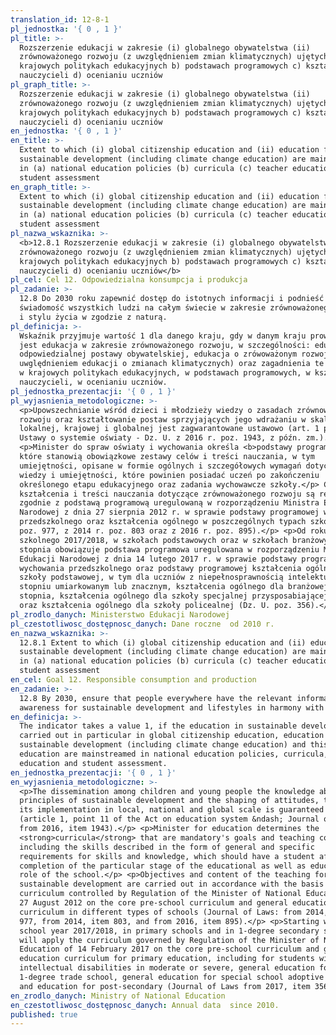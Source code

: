 ```yaml
---
translation_id: 12-8-1
pl_jednostka: '{ 0 , 1 }'
pl_title: >-
  Rozszerzenie edukacji w zakresie (i) globalnego obywatelstwa (ii)
  zrównoważonego rozwoju (z uwzględnieniem zmian klimatycznych) ujętych w a)
  krajowych politykach edukacyjnych b) podstawach programowych c) kształceniu
  nauczycieli d) ocenianiu uczniów
pl_graph_title: >-
  Rozszerzenie edukacji w zakresie (i) globalnego obywatelstwa (ii)
  zrównoważonego rozwoju (z uwzględnieniem zmian klimatycznych) ujętych w a)
  krajowych politykach edukacyjnych b) podstawach programowych c) kształceniu
  nauczycieli d) ocenianiu uczniów
en_jednostka: '{ 0 , 1 }'
en_title: >-
  Extent to which (i) global citizenship education and (ii) education for
  sustainable development (including climate change education) are mainstreamed
  in (a) national education policies (b) curricula (c) teacher education and (d)
  student assessment
en_graph_title: >-
  Extent to which (i) global citizenship education and (ii) education for
  sustainable development (including climate change education) are mainstreamed
  in (a) national education policies (b) curricula (c) teacher education and (d)
  student assessment
pl_nazwa_wskaznika: >-
  <b>12.8.1 Rozszerzenie edukacji w zakresie (i) globalnego obywatelstwa (ii)
  zrównoważonego rozwoju (z uwzględnieniem zmian klimatycznych) ujętych w a)
  krajowych politykach edukacyjnych b) podstawach programowych c) kształceniu
  nauczycieli d) ocenianiu uczniów</b>
pl_cel: Cel 12. Odpowiedzialna konsumpcja i produkcja
pl_zadanie: >-
  12.8 Do 2030 roku zapewnić dostęp do istotnych informacji i podnieść
  świadomość wszystkich ludzi na całym świecie w zakresie zrównoważonego rozwoju
  i stylu życia w zgodzie z naturą.
pl_definicja: >-
  Wskaźnik przyjmuje wartość 1 dla danego kraju, gdy w danym kraju prowadzona
  jest edukacja w zakresie zrównoważonego rozwoju, w szczególności: edukacja do
  odpowiedzialnej postawy obywatelskiej, edukacja o zrówoważonym rozwoju (z
  uwględnieniem edukacji o zmianach klimatycznych) oraz zagadnienia te są ujęte
  w krajowych politykach edukacyjnych, w podstawach programowych, w kształceniu
  nauczycieli, w ocenianiu uczniów.
pl_jednostka_prezentacji: '{ 0 , 1 }'
pl_wyjasnienia_metodologiczne: >-
  <p>Upowszechnianie wśród dzieci i młodzieży wiedzy o zasadach zrównoważonego
  rozwoju oraz kształtowanie postaw sprzyjających jego wdrażaniu w skali
  lokalnej, krajowej i globalnej jest zagwarantowane ustawowo (art. 1 pkt 11
  Ustawy o systemie oświaty - Dz. U. z 2016 r. poz. 1943, z późn. zm.).</p>
  <p>Minister do spraw oświaty i wychowania określa <b>podstawy programowe</b>,
  które stanowią obowiązkowe zestawy celów i treści nauczania, w tym
  umiejętności, opisane w formie ogólnych i szczegółowych wymagań dotyczących
  wiedzy i umiejętności, które powinien posiadać uczeń po zakończeniu
  określonego etapu edukacyjnego oraz zadania wychowawcze szkoły.</p> Cele
  kształcenia i treści nauczania dotyczące zrównoważonego rozwoju są realizowane
  zgodnie z podstawą programową uregulowaną w rozporządzeniu Ministra Edukacji
  Narodowej z dnia 27 sierpnia 2012 r. w sprawie podstawy programowej wychowania
  przedszkolnego oraz kształcenia ogólnego w poszczególnych typach szkół (Dz. U.
  poz. 977, z 2014 r. poz. 803 oraz z 2016 r. poz. 895).</p> <p>Od roku
  szkolnego 2017/2018, w szkołach podstawowych oraz w szkołach branżowych I
  stopnia obowiązuje podstawa programowa uregulowana w rozporządzeniu Ministra
  Edukacji Narodowej z dnia 14 lutego 2017 r. w sprawie podstawy programowej
  wychowania przedszkolnego oraz podstawy programowej kształcenia ogólnego dla
  szkoły podstawowej, w tym dla uczniów z niepełnosprawnością intelektualną w
  stopniu umiarkowanym lub znacznym, kształcenia ogólnego dla branżowej szkoły I
  stopnia, kształcenia ogólnego dla szkoły specjalnej przysposabiającej do pracy
  oraz kształcenia ogólnego dla szkoły policealnej (Dz. U. poz. 356).</p>
pl_zrodlo_danych: Ministerstwo Edukacji Narodowej
pl_czestotliwosc_dostępnosc_danych: Dane roczne  od 2010 r.
en_nazwa_wskaznika: >-
  12.8.1 Extent to which (i) global citizenship education and (ii) education for
  sustainable development (including climate change education) are mainstreamed
  in (a) national education policies (b) curricula (c) teacher education and (d)
  student assessment
en_cel: Goal 12. Responsible consumption and production
en_zadanie: >-
  12.8 By 2030, ensure that people everywhere have the relevant information and
  awareness for sustainable development and lifestyles in harmony with nature
en_definicja: >-
  The indicator takes a value 1, if the education in sustainable development is
  carried out in particular in global citizenship education, education for
  sustainable development (including climate change education) and this
  education are mainstreamed in national education policies, curricula, teacher
  education and student assessment.
en_jednostka_prezentacji: '{ 0 , 1 }'
en_wyjasnienia_metodologiczne: >-
  <p>The dissemination among children and young people the knowledge about the
  principles of sustainable development and the shaping of attitudes, to foster
  its implementation in local, national and global scale is guaranteed by law
  (article 1, point 11 of the Act on education system &ndash; Journal of Laws
  from 2016, item 1943).</p> <p>Minister for education determines the
  <strong>curricula</strong> that are mandatory's goals and teaching content,
  including the skills described in the form of general and specific
  requirements for skills and knowledge, which should have a student after
  completion of the particular stage of the educational as well as educational
  role of the school.</p> <p>Objectives and content of the teaching for
  sustainable development are carried out in accordance with the basis of a
  curriculum controlled by Regulation of the Minister of National Education of
  27 August 2012 on the core pre-school curriculum and general education
  curriculum in different types of schools (Journal of Laws: from 2014, item
  977, from 2014, item 803, and from 2016, item 895).</p> <p>Starting with the
  school year 2017/2018, in primary schools and in 1-degree secondary schools
  will apply the curriculum governed by Regulation of the Minister of National
  Education of 14 February 2017 on the core pre-school curriculum and general
  education curriculum for primary education, including for students with
  intellectual disabilities in moderate or severe, general education for
  1-degree trade school, general education for special school adoptive to work
  and education for post-secondary (Journal of Laws from 2017, item 356).</p>
en_zrodlo_danych: Ministry of National Education
en_czestotliwosc_dostępnosc_danych: Annual data  since 2010.
published: true
---
```


